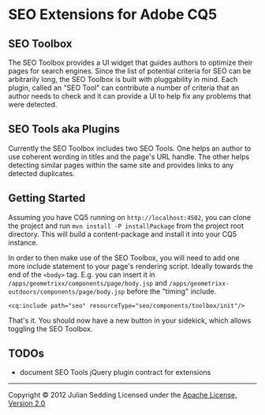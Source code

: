 # SEO Extensions for Adobe CQ5

## SEO Toolbox
The SEO Toolbox provides a UI widget that guides authors to optimize their pages for search engines. Since the list of potential criteria for SEO can be arbitrarily long, the SEO Toolbox is built with pluggability in mind. Each plugin, called an "SEO Tool" can contribute a number of criteria that an author needs to check and it can provide a UI to help fix any problems that were detected.

## SEO Tools aka Plugins
Currently the SEO Toolbox includes two SEO Tools. One helps an author to use coherent wording in titles and the page's URL handle. The other helps detecting similar pages within the same site and provides links to any detected duplicates.

## Getting Started
Assuming you have CQ5 running on `http://localhost:4502`, you can clone the project and run `mvn install -P installPackage` from the project root directory. This will build a content-package and install it into your CQ5 instance.

In order to then make use of the SEO Toolbox, you will need to add one more include statement to your page's rendering script. Ideally towards the end of the `<body>` tag. E.g. you can insert it in `/apps/geometrixx/components/page/body.jsp` and `/apps/geometrixx-outdoors/components/page/body.jsp` before the "timing" include.

    <cq:include path="seo" resourceType="seo/components/toolbox/init"/>

That's it. You should now have a new button in your sidekick, which allows toggling the SEO Toolbox.

## TODOs
* document SEO Tools jQuery plugin contract for extensions

---

Copyright © 2012 Julian Sedding
Licensed under the [Apache License, Version 2.0][Apache]

[Apache]: http://www.apache.org/licenses/LICENSE-2.0

